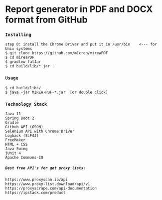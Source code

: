 # Report generator in PDF and DOCX format from GitHub

### `Installing`

```
step 0: install the Chrome Driver and put it in /usr/bin    <--- for Unix systems
$ git clone https://github.com/m1cron/mireaPDF
$ cd mireaPDF
$ gradlew fatJar
$ cd build/lib/*.jar .
```

### `Usage`

```
$ cd build/libs/
$ java -jar MIREA-PDF-*.jar  [or double click]
```

### `Technology Stack`
```
Java 11
Spring Boot 2
Gradle
Github API (GSON)
Selenium API with Chrome Driver
Logback (SLF4J)
FreeMaker
HTML + CSS
Java Swing
jUnit 4
Apache Commons-IO
```


##### `Best free API's for get proxy lists:`
```https://www.proxyscan.io/api``` <br/>
```https://www.proxy-list.download/api/v1``` <br/>
```https://proxyscrape.com/api-documentation``` <br/>
```https://ipstack.com/product``` <br/>
